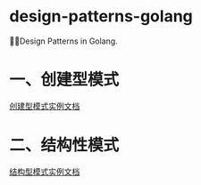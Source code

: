 # design-patterns-golang
🐝🐝Design Patterns in Golang.

# 一、创建型模式
[创建型模式实例文档](./docs/creational.md)

# 二、结构性模式
[结构型模式实例文档](./docs/structural.md)
